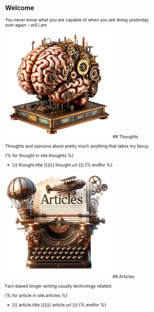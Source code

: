 ## Welcome

You never know what you are capable of when you are doing yesterday over again – will.i.am

<div class="content">
<div class="thoughts" markdown="1">
<img class="left" src="/assets/brain.png" alt="Brain" width="350">
## Thoughts

Thoughts and opinions about pretty much anything that takes my fancy:

{% for thought in site.thoughts %}
* [{{ thought.title }}]({{ thought.url }})
{% endfor %}
</div>

<div class="articles" markdown="1">
<img class="right" src="/assets/articles.png" alt="Articles" width="350">
## Articles

Fact-based longer writing usually technology related:

{% for article in site.articles %}
* [{{ article.title }}]({{ article.url }})
{% endfor %}
</div>
</div>
